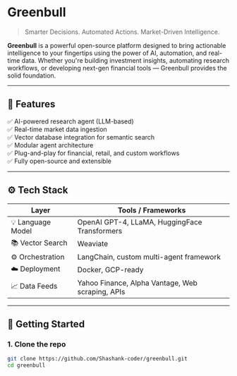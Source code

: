 # Greenbull

> Smarter Decisions. Automated Actions. Market-Driven Intelligence.

**Greenbull** is a powerful open-source platform designed to bring actionable intelligence to your fingertips using the power of AI, automation, and real-time data. Whether you're building investment insights, automating research workflows, or developing next-gen financial tools — Greenbull provides the solid foundation.

---

## 🌟 Features

✅ AI-powered research agent (LLM-based)  
✅ Real-time market data ingestion  
✅ Vector database integration for semantic search  
✅ Modular agent architecture  
✅ Plug-and-play for financial, retail, and custom workflows  
✅ Fully open-source and extensible

---

## ⚙️ Tech Stack

| Layer | Tools / Frameworks |
|-------|--------------------|
| 💡 Language Model | OpenAI GPT-4, LLaMA, HuggingFace Transformers |
| 📚 Vector Search | Weaviate |
| ⚙️ Orchestration | LangChain, custom multi-agent framework |
| ☁️ Deployment | Docker, GCP-ready |
| 📈 Data Feeds | Yahoo Finance, Alpha Vantage, Web scraping, APIs |

---

## 🚀 Getting Started

### 1. Clone the repo

```bash
git clone https://github.com/Shashank-coder/greenbull.git
cd greenbull
